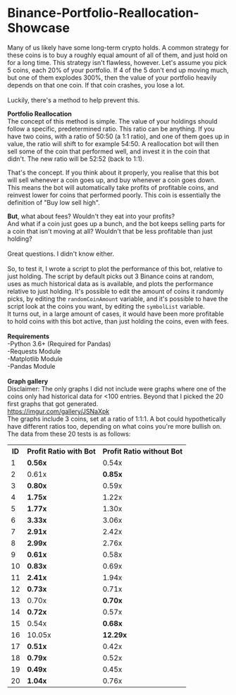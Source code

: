 # Binance-Portfolio-Reallocation-Showcase
Many of us likely have some long-term crypto holds. 
A common strategy for these coins is to buy a roughly equal amount of all of them, and just hold on for a long time.
This strategy isn't flawless, however. 
Let's assume you pick 5 coins, each 20% of your portfolio. 
If 4 of the 5 don't end up moving much, but one of them explodes 300%, then the value of your portfolio heavily depends on that one coin.
If that coin crashes, you lose a lot. <br><br>
Luckily, there's a method to help prevent this. <br>

<b>Portfolio Reallocation</b><br>
The concept of this method is simple. The value of your holdings should follow a specific, predetermined ratio. 
This ratio can be anything. 
If you have two coins, with a ratio of 50:50 (a 1:1 ratio), and one of them goes up in value, the ratio will shift to for example
54:50. A reallocation bot will then sell some of the coin that performed well, and invest it in the coin that didn't. 
The new ratio will be 52:52 (back to 1:1).<br>

That's the concept. If you think about it properly, you realise that this bot will sell whenever a coin goes up, and buy whenever a coin goes down.
This means the bot will automatically take profits of profitable coins, and reinvest lower for coins that performed poorly.
This coin is essentially the definition of "Buy low sell high".<br>

<b>But</b>, what about fees? Wouldn't they eat into your profits?<br>
And what if a coin just goes up a bunch, and the bot keeps selling parts for a coin that isn't moving at all? 
Wouldn't that be less profitable than just holding?<br><br>
Great questions. I didn't know either. <br><br>
So, to test it, I wrote a script to plot the performance of this bot, relative to just holding. 
The script by default picks out 3 Binance coins at random, uses as much historical data as is available, and plots the performance relative to just holding.
It's possible to edit the amount of coins it randomly picks, by editing the `randomCoinAmount` variable, and it's possible to have the script look at the coins you want,
by editing the `symbolList` variable.<br>
It turns out, in a large amount of cases, it would have been more profitable to hold coins with this bot active, than just holding the coins, even with fees.
<br><br>
<b>Requirements</b><br>
-Python 3.6+ (Required for Pandas)<br>
-Requests Module<br>
-Matplotlib Module<br>
-Pandas Module<br>
<br>
<b>Graph gallery</b><br>
Disclaimer: The only graphs I did not include were graphs where one of the coins only had historical data for <100 entries. Beyond that I picked the 20 first graphs that got generated.<br>
https://imgur.com/gallery/JSNaXpk<br>
The graphs include 3 coins, set at a ratio of 1:1:1. A bot could hypothetically have different ratios too, depending on what coins you're more bullish on.<br>
The data from these 20 tests is as follows:<br>
<table>
  <tr>
    <th>ID</th>
    <th>Profit Ratio with Bot</th>
    <th>Profit Ratio without Bot</th>
  </tr>
  <tr>
    <td>1</td>
    <td><b>0.56x</b></td>
    <td>0.54x</td>
  </tr>
  <tr>
    <td>2</td>
    <td>0.61x</td>
    <td><b>0.85x</b></td>
  </tr>
  <tr>
    <td>3</td>
    <td><b>0.80x</b></td>
    <td>0.59x</td>
  </tr>
  <tr>
    <td>4</td>
    <td><b>1.75x</b></td>
    <td>1.22x</td>
  </tr>
  <tr>
    <td>5</td>
    <td><b>1.77x</b></td>
    <td>1.30x</td>
  </tr>
  <tr>
    <td>6</td>
    <td><b>3.33x</b></td>
    <td>3.06x</td>
  </tr>
  <tr>
    <td>7</td>
    <td><b>2.91x</b></td>
    <td>2.42x</td>
  </tr>
  <tr>
    <td>8</td>
    <td><b>2.99x</b></td>
    <td>2.76x</td>
  </tr>
  <tr>
    <td>9</td>
    <td><b>0.61x</b></td>
    <td>0.58x</td>
  </tr>
  <tr>
    <td>10</td>
    <td><b>0.83x</b></td>
    <td>0.69x</td>
  </tr>
  <tr>
    <td>11</td>
    <td><b>2.41x</b></td>
    <td>1.94x</td>
  </tr>
  <tr>
    <td>12</td>
    <td><b>0.73x</b></td>
    <td>0.71x</td>
  </tr>
  <tr>
    <td>13</td>
    <td>0.70x</td>
    <td><b>0.70x</b></td>
  </tr>
  <tr>
    <td>14</td>
    <td><b>0.72x</b></td>
    <td>0.57x</td>
  </tr>
  <tr>
    <td>15</td>
    <td>0.54x</td>
    <td><b>0.68x</b></td>
  </tr>
  <tr>
    <td>16</td>
    <td>10.05x</td>
    <td><b>12.29x</b></td>
  </tr>
  <tr>
    <td>17</td>
    <td><b>0.51x</b></td>
    <td>0.42x</td>
  </tr>
  <tr>
    <td>18</td>
    <td><b>0.79x</b></td>
    <td>0.52x</td>
  </tr>
  <tr>
    <td>19</td>
    <td><b>0.49x</b></td>
    <td>0.45x</td>
  </tr>
  <tr>
    <td>20</td>
    <td><b>1.04x</b></td>
    <td>0.76x</td>
  </tr>
</table>
